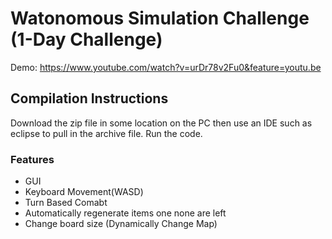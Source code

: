 # Watonomous Simulation Challenge (1-Day Challenge)

Demo: https://www.youtube.com/watch?v=urDr78v2Fu0&feature=youtu.be


## Compilation Instructions 

Download the zip file in some location on the PC then use an IDE such as eclipse to pull in the archive file. Run the code.

### Features
* GUI
* Keyboard Movement(WASD)
* Turn Based Comabt
* Automatically regenerate items one none are left
* Change board size (Dynamically Change Map)
